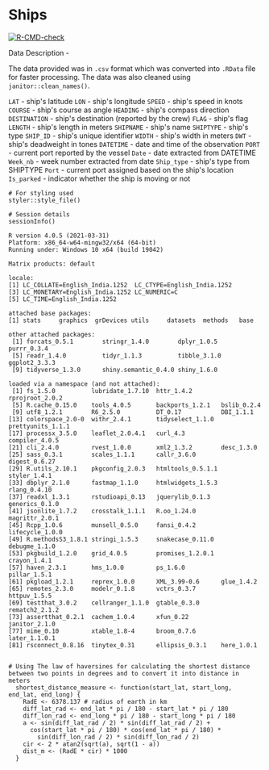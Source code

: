 # Ships
<!-- badges: start -->
[![R-CMD-check](https://github.com/adithirgis/Ships/workflows/R-CMD-check/badge.svg)](https://github.com/adithirgis/Ships/actions)
<!-- badges: end -->

Data Description - 

The data provided was in `.csv` format which was converted into `.RData` file for faster processing. The data was also cleaned using `janitor::clean_names()`. 

`LAT` - ship's latitude
`LON` - ship's longitude
`SPEED` - ship's speed in knots
`COURSE` - ship's course as angle
`HEADING` - ship's compass direction
`DESTINATION` - ship's destination (reported by the crew)
`FLAG` - ship's flag
`LENGTH` - ship's length in meters
`SHIPNAME` - ship's name
`SHIPTYPE` - ship's type
`SHIP_ID` - ship's unique identifier
`WIDTH` - ship's width in meters
`DWT` - ship's deadweight in tones
`DATETIME` - date and time of the observation
`PORT` - current port reported by the vessel
`Date` - date extracted from DATETIME
`Week_nb` - week number extracted from date
`Ship_type` - ship's type from SHIPTYPE
`Port` - current port assigned based on the ship's location
`Is_parked` - indicator whether the ship is moving or not 


```{r}
# For styling used 
styler::style_file()

# Session details
sessionInfo()

R version 4.0.5 (2021-03-31)
Platform: x86_64-w64-mingw32/x64 (64-bit)
Running under: Windows 10 x64 (build 19042)

Matrix products: default

locale:
[1] LC_COLLATE=English_India.1252  LC_CTYPE=English_India.1252   
[3] LC_MONETARY=English_India.1252 LC_NUMERIC=C                  
[5] LC_TIME=English_India.1252    

attached base packages:
[1] stats     graphics  grDevices utils     datasets  methods   base     

other attached packages:
 [1] forcats_0.5.1        stringr_1.4.0        dplyr_1.0.5          purrr_0.3.4         
 [5] readr_1.4.0          tidyr_1.1.3          tibble_3.1.0         ggplot2_3.3.3       
 [9] tidyverse_1.3.0      shiny.semantic_0.4.0 shiny_1.6.0         

loaded via a namespace (and not attached):
 [1] fs_1.5.0          lubridate_1.7.10  httr_1.4.2        rprojroot_2.0.2  
 [5] R.cache_0.15.0    tools_4.0.5       backports_1.2.1   bslib_0.2.4      
 [9] utf8_1.2.1        R6_2.5.0          DT_0.17           DBI_1.1.1        
[13] colorspace_2.0-0  withr_2.4.1       tidyselect_1.1.0  prettyunits_1.1.1
[17] processx_3.5.0    leaflet_2.0.4.1   curl_4.3          compiler_4.0.5   
[21] cli_2.4.0         rvest_1.0.0       xml2_1.3.2        desc_1.3.0       
[25] sass_0.3.1        scales_1.1.1      callr_3.6.0       digest_0.6.27    
[29] R.utils_2.10.1    pkgconfig_2.0.3   htmltools_0.5.1.1 styler_1.4.1     
[33] dbplyr_2.1.0      fastmap_1.1.0     htmlwidgets_1.5.3 rlang_0.4.10     
[37] readxl_1.3.1      rstudioapi_0.13   jquerylib_0.1.3   generics_0.1.0   
[41] jsonlite_1.7.2    crosstalk_1.1.1   R.oo_1.24.0       magrittr_2.0.1   
[45] Rcpp_1.0.6        munsell_0.5.0     fansi_0.4.2       lifecycle_1.0.0  
[49] R.methodsS3_1.8.1 stringi_1.5.3     snakecase_0.11.0  debugme_1.1.0    
[53] pkgbuild_1.2.0    grid_4.0.5        promises_1.2.0.1  crayon_1.4.1     
[57] haven_2.3.1       hms_1.0.0         ps_1.6.0          pillar_1.5.1     
[61] pkgload_1.2.1     reprex_1.0.0      XML_3.99-0.6      glue_1.4.2       
[65] remotes_2.3.0     modelr_0.1.8      vctrs_0.3.7       httpuv_1.5.5     
[69] testthat_3.0.2    cellranger_1.1.0  gtable_0.3.0      rematch2_2.1.2   
[73] assertthat_0.2.1  cachem_1.0.4      xfun_0.22         janitor_2.1.0    
[77] mime_0.10         xtable_1.8-4      broom_0.7.6       later_1.1.0.1    
[81] rsconnect_0.8.16  tinytex_0.31      ellipsis_0.3.1    here_1.0.1  


# Using The law of haversines for calculating the shortest distance between two points in degrees and to convert it into distance in meters
  shortest_distance_measure <- function(start_lat, start_long, end_lat, end_long) {
    RadE <- 6378.137 # radius of earth in km
    diff_lat_rad <- end_lat * pi / 180 - start_lat * pi / 180 
    diff_lon_rad <- end_long * pi / 180 - start_long * pi / 180 
    a <- sin(diff_lat_rad / 2) * sin(diff_lat_rad / 2) +
      cos(start_lat * pi / 180) * cos(end_lat * pi / 180) *
        sin(diff_lon_rad / 2) * sin(diff_lon_rad / 2)
    cir <- 2 * atan2(sqrt(a), sqrt(1 - a))
    dist_m <- (RadE * cir) * 1000
  }
```